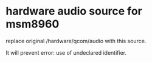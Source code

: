 # hardware audio source for msm8960
replace original /hardware/qcom/audio with this source.

It will prevent error: use of undeclared identifier.
